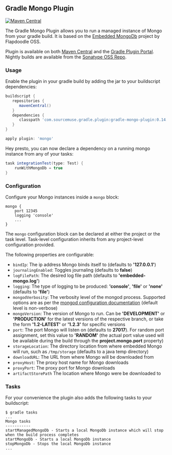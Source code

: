 ## Gradle Mongo Plugin ##

[![Maven Central](https://maven-badges.herokuapp.com/maven-central/com.sourcemuse.gradle.plugin/gradle-mongo-plugin/badge.svg)](https://maven-badges.herokuapp.com/maven-central/com.sourcemuse.gradle.plugin/gradle-mongo-plugin)

The Gradle Mongo Plugin allows you to run a managed instance of Mongo from your gradle build. It is based on the [Embedded MongoDb](https://github.com/flapdoodle-oss/de.flapdoodle.embed.mongo) project by Flapdoodle OSS.

Plugin is available on both [Maven Central](http://search.maven.org/#search%7Cga%7C1%7Ca%3A%22gradle-mongo-plugin%22) and the [Gradle Plugin Portal](https://plugins.gradle.org/plugin/com.sourcemuse.mongo). Nightly builds are available from the [Sonatype OSS Repo](https://oss.sonatype.org/content/repositories/snapshots/com/sourcemuse/gradle/plugin/gradle-mongo-plugin/).

### Usage ###

Enable the plugin in your gradle build by adding the jar to your buildscript dependencies:

```groovy
buildscript {
   repositories {
      mavenCentral()
   }
   dependencies {
      classpath 'com.sourcemuse.gradle.plugin:gradle-mongo-plugin:0.14.0'
   }
}

apply plugin: 'mongo'
```

Hey presto, you can now declare a dependency on a running mongo instance from any of your tasks:

```groovy
task integrationTest(type: Test) {
    runWithMongoDb = true
}

```

### Configuration ###

Configure your Mongo instances inside a ```mongo``` block:

```
mongo {
    port 12345
    logging 'console'
    ...
}
```

The `mongo` configuration block can be declared at either the project or the task level. Task-level configuration inherits from any project-level configuration provided.

The following properties are configurable:

* ```bindIp```: The ip address Mongo binds itself to (defaults to **'127.0.0.1'**)
* ```journalingEnabled```: Toggles journaling (defaults to **false**)
* ```logFilePath```: The desired log file path (defaults to **'embedded-mongo.log'**)
* ```logging```: The type of logging to be produced: **'console'**, **'file'** or **'none'** (defaults to **'file'**)
* ```mongodVerbosity```: The verbosity level of the mongod process. Supported options are as per the [mongod configuration documentation](http://docs.mongodb.org/manual/reference/program/mongod/#cmdoption--verbose) (default level is non-verbose)
* ```mongoVersion```: The version of Mongo to run. Can be **'DEVELOPMENT'** or **'PRODUCTION'** for the latest versions of the respective branch, or take the form **'1.2-LATEST'** or **'1.2.3'** for specific versions
* ```port```: The port Mongo will listen on (defaults to **27017**). For random port assignment, set this value to **'RANDOM'** (the actual port value used will be available during the build through the **project.mongo.port** property)
* ```storageLocation```: The directory location from where embedded Mongo will run, such as ```/tmp/storage``` (defaults to a java temp directory)
* ```downloadURL```: The URL from where Mongo will be downloaded from
* ```proxyHost```: The proxy host name for Mongo downloads
* ```proxyPort```: The proxy port for Mongo downloads
* ```artifactStorePath``` The location where Mongo were be downloaded to

### Tasks ###

For your convenience the plugin also adds the following tasks to your buildscript:

```
$ gradle tasks
...
Mongo tasks
-----------
startManagedMongoDb - Starts a local MongoDb instance which will stop when the build process completes
startMongoDb - Starts a local MongoDb instance
stopMongoDb - Stops the local MongoDb instance
...
```
